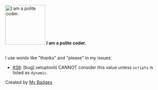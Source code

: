 <img src="https://my-badges.github.io/my-badges/polite-coder.png" alt="I am a polite coder." title="I am a polite coder." width="128">
<strong>I am a polite coder.</strong>
<br><br>

I use words like "thanks" and "please" in my issues:

- <a href="https://github.com/p0dalirius/ApacheTomcatScanner/issues/38">#38</a>: [bug] setuptools CANNOT consider this value unless `scripts` is listed as `dynamic`.


Created by <a href="https://github.com/my-badges/my-badges">My Badges</a>